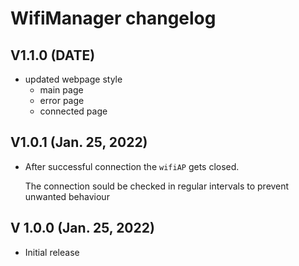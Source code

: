 # WifiManager changelog

## V1.1.0 (DATE)
- updated webpage style
  - main page
  - error page
  - connected page

## V1.0.1 (Jan. 25, 2022)
- After successful connection the `wifiAP` gets closed. 

  The connection sould be checked in regular intervals to prevent unwanted behaviour

## V 1.0.0 (Jan. 25, 2022)
- Initial release
